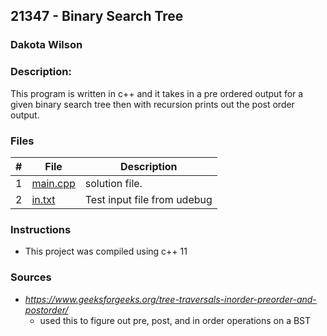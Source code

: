 ## 21347 - Binary Search Tree
### Dakota Wilson 
### Description:

This program is written in c++ and it takes in a pre ordered output for a given binary search tree then with recursion prints out the post order output.

### Files

|   #   | File                       | Description                                                |
| :---: | -------------------------- | ---------------------------------------------------------- |
|   1   | [main.cpp](./main.cpp)     | solution file.                                             |
|   2   | [in.txt](./in.txt)         | Test input file from udebug                                |

### Instructions

- This project was compiled using c++ 11

### Sources

- *https://www.geeksforgeeks.org/tree-traversals-inorder-preorder-and-postorder/*
    - used this to figure out pre, post, and in order operations on a BST
